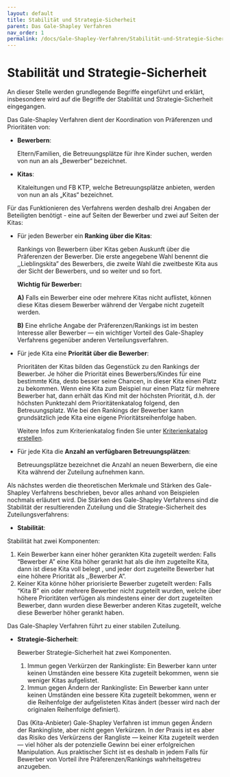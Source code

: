 ```yaml
---
layout: default
title: Stabilität und Strategie-Sicherheit
parent: Das Gale-Shapley Verfahren
nav_order: 1
permalink: /docs/Gale-Shapley-Verfahren/Stabilität-und-Strategie-Sicherheit
---
```


# Stabilität und Strategie-Sicherheit


An dieser Stelle werden grundlegende Begriffe eingeführt und erklärt, insbesondere wird auf die Begriffe der Stabilität und Strategie-Sicherheit eingegangen. 

Das Gale-Shapley Verfahren dient der Koordination von Präferenzen und Prioritäten von:

- **Bewerbern**: 

  Eltern/Familien, die Betreuungsplätze für ihre Kinder suchen, werden von nun an als „Bewerber“ bezeichnet.

- **Kitas**:

  Kitaleitungen und FB KTP, welche Betreuungsplätze anbieten, werden von nun an als „Kitas“ bezeichnet. 

Für das Funktionieren des Verfahrens werden deshalb drei Angaben der Beteiligten benötigt - eine auf Seiten der Bewerber und zwei auf Seiten der Kitas:
 
- Für jeden Bewerber ein **Ranking über die Kitas**:
  
    Rankings von Bewerbern über Kitas geben Auskunft über die Präferenzen der Bewerber. Die erste angegebene Wahl benennt die ,,Lieblingskita” des Bewerbers, die zweite Wahl die zweitbeste Kita aus der Sicht der Bewerbers, und so weiter und so fort. 
  
  **Wichtig für Bewerber:** 
  
  **A)** Falls ein Bewerber eine oder mehrere Kitas nicht auflistet, können diese Kitas diesem Bewerber während der Vergabe nicht zugeteilt werden. 
  
  **B)** Eine ehrliche Angabe der Präferenzen/Rankings ist im besten Interesse aller Bewerber — ein wichtiger Vorteil des Gale-Shapley Verfahrens gegenüber anderen Verteilungsverfahren.
 
- Für jede Kita eine **Priorität über die Bewerber**:
  
  Prioritäten der Kitas bilden das Gegenstück zu den Rankings der Bewerber. Je höher die Priorität eines Bewerbers/Kindes für eine bestimmte Kita, desto besser seine Chancen, in dieser Kita einen Platz zu bekommen. Wenn eine Kita zum Beispiel nur einen Platz für mehrere Bewerber hat, dann erhält das Kind mit der höchsten Priorität, d.h. der höchsten Punktezahl dem Prioritätenkatalog folgend, den Betreuungsplatz. Wie bei den Rankings der Bewerber kann grundsätzlich jede Kita eine eigene Prioritätsreihenfolge haben.
  
  Weitere Infos zum Kriterienkatalog finden Sie unter [Kriterienkatalog erstellen](/docs/Kriterienkatalog-Erstellen).
  
- Für jede Kita die **Anzahl an verfügbaren Betreuungsplätzen**:
  
  Betreuungsplätze bezeichnet die Anzahl an neuen Bewerbern, die eine Kita während der Zuteilung aufnehmen kann.
 

Als nächstes werden die theoretischen  Merkmale und Stärken des Gale-Shapley Verfahrens beschrieben, bevor alles anhand von Beispielen nochmals erläutert wird. Die Stärken des Gale-Shapley Verfahrens sind die Stabilität der resultierenden Zuteilung und die Strategie-Sicherheit des Zuteilungsverfahrens:

- **Stabilität**:
  
Stabilität hat zwei Komponenten:

 1. Kein Bewerber kann einer höher gerankten Kita zugeteilt werden:  Falls “Bewerber A” eine Kita höher gerankt hat als die ihm zugeteilte Kita,  dann ist diese Kita voll belegt , und jeder dort zugeteilte Bewerber hat eine höhere Priorität  als  ,,Bewerber A”.
 2. Keiner Kita könne höher priorisierte Bewerber zugeteilt werden:  Falls “Kita B” ein oder mehrere Bewerber nicht zugeteilt wurden, welche über höhere Prioritäten verfügen als mindestens einer der dort zugeteilten Bewerber, dann wurden diese Bewerber anderen Kitas zugeteilt, welche diese Bewerber höher gerankt haben. 

Das Gale-Shapley Verfahren führt zu einer stabilen Zuteilung.  

 
- **Strategie-Sicherheit**:
  
  Bewerber Strategie-Sicherheit hat zwei Komponenten.
  1. Immun gegen Verkürzen der Rankingliste: Ein Bewerber kann unter keinen Umständen eine bessere Kita zugeteilt bekommen, wenn sie weniger Kitas aufgelistet.
  2. Immun gegen  Ändern der Rankingliste: Ein Bewerber kann unter keinen Umständen eine bessere Kita zugeteilt bekommen, wenn er die Reihenfolge der aufgelisteten Kitas ändert (besser wird nach der originalen Reihenfolge definiert).

  Das (Kita-Anbieter) Gale-Shapley Verfahren ist immun gegen  Ändern der Rankingliste, aber nicht gegen Verkürzen. In der Praxis ist es aber das Risiko des Verkürzens der Rangliste — keiner Kita zugeteilt werden — viel höher als der potenzielle Gewinn bei einer erfolgreichen Manipulation. Aus praktischer Sicht ist es deshalb in jedem Falls für Bewerber von Vorteil ihre Präferenzen/Rankings wahrheitsgetreu anzugeben.
